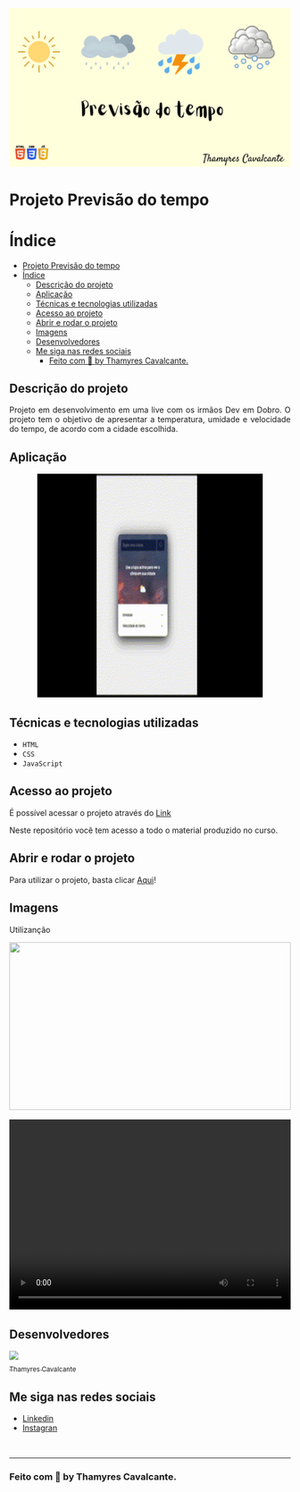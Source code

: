 
![](./src/imagens/Capa.png)


# Projeto Previsão do tempo


# Índice 

- [Projeto Previsão do tempo](#projeto-previsão-do-tempo)
- [Índice](#índice)
  - [Descrição do projeto](#descrição-do-projeto)
  - [Aplicação](#aplicação)
  - [Técnicas e tecnologias utilizadas](#técnicas-e-tecnologias-utilizadas)
  - [Acesso ao projeto](#acesso-ao-projeto)
  - [Abrir e rodar o projeto](#abrir-e-rodar-o-projeto)
  - [Imagens](#imagens)
  - [Desenvolvedores](#desenvolvedores)
  - [Me siga nas redes sociais](#me-siga-nas-redes-sociais)
    - [Feito com 💜 by Thamyres Cavalcante.](#feito-com--by-thamyres-cavalcante)

## Descrição do projeto 

<p align="justify">
 Projeto em desenvolvimento em uma live com os irmãos Dev em Dobro. O projeto tem o objetivo de apresentar a temperatura, umidade e velocidade do tempo, de acordo com a cidade escolhida.
</p>


## Aplicação

<div align="center">

<img width="80%" height="400" src="./src/imagens/Instrução de como usar.gif"></img>

</div>

## Técnicas e tecnologias utilizadas

- ``HTML``
- ``CSS``
- ``JavaScript``


## Acesso ao projeto

É possível acessar o projeto através do [Link](https://github.com/Thamyresmya/Previsao-Tempo)

Neste repositório você tem acesso a todo o material produzido no curso.


## Abrir e rodar o projeto

Para utilizar o projeto, basta clicar [Aqui](https://thamyresmya.github.io/Previsao-Tempo/)!


## Imagens
Utilizanção

<img width="100%" height="300" src="./src/imagens/Previsão do tempo.gif"></img>

<video width="100%" height="340" controls>
  <source src="./src/imagens/Previsão do tempo.mp4" type="video/mp4">
</video>


## Desenvolvedores

[<img src="https://github.com/Thamyresmya.png" width=115><br><sub>Thamyres Cavalcante</sub>](https://github.com/Thamyresmya) 



## Me siga nas redes sociais

- [Linkedin](https://www.linkedin.com/in/thamyrescavalcante/)
- [Instagran](https://www.instagram.com/thamyres__cavalcante/)

<br>

---

### Feito com 💜 by Thamyres Cavalcante.




